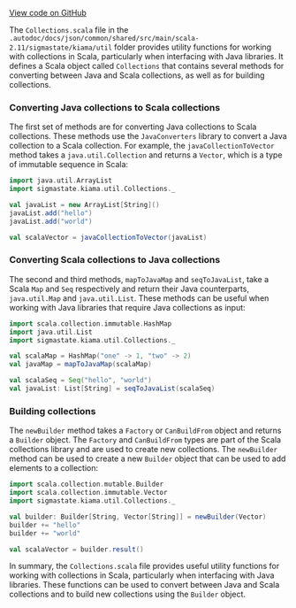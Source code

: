 [View code on GitHub](sigmastate-interpreterhttps://github.com/ScorexFoundation/sigmastate-interpreter/.autodoc/docs/json/common/shared/src/main/scala-2.11/sigmastate)

The `Collections.scala` file in the `.autodoc/docs/json/common/shared/src/main/scala-2.11/sigmastate/kiama/util` folder provides utility functions for working with collections in Scala, particularly when interfacing with Java libraries. It defines a Scala object called `Collections` that contains several methods for converting between Java and Scala collections, as well as for building collections.

### Converting Java collections to Scala collections

The first set of methods are for converting Java collections to Scala collections. These methods use the `JavaConverters` library to convert a Java collection to a Scala collection. For example, the `javaCollectionToVector` method takes a `java.util.Collection` and returns a `Vector`, which is a type of immutable sequence in Scala:

```scala
import java.util.ArrayList
import sigmastate.kiama.util.Collections._

val javaList = new ArrayList[String]()
javaList.add("hello")
javaList.add("world")

val scalaVector = javaCollectionToVector(javaList)
```

### Converting Scala collections to Java collections

The second and third methods, `mapToJavaMap` and `seqToJavaList`, take a Scala `Map` and `Seq` respectively and return their Java counterparts, `java.util.Map` and `java.util.List`. These methods can be useful when working with Java libraries that require Java collections as input:

```scala
import scala.collection.immutable.HashMap
import java.util.List
import sigmastate.kiama.util.Collections._

val scalaMap = HashMap("one" -> 1, "two" -> 2)
val javaMap = mapToJavaMap(scalaMap)

val scalaSeq = Seq("hello", "world")
val javaList: List[String] = seqToJavaList(scalaSeq)
```

### Building collections

The `newBuilder` method takes a `Factory` or `CanBuildFrom` object and returns a `Builder` object. The `Factory` and `CanBuildFrom` types are part of the Scala collections library and are used to create new collections. The `newBuilder` method can be used to create a new `Builder` object that can be used to add elements to a collection:

```scala
import scala.collection.mutable.Builder
import scala.collection.immutable.Vector
import sigmastate.kiama.util.Collections._

val builder: Builder[String, Vector[String]] = newBuilder(Vector)
builder += "hello"
builder += "world"

val scalaVector = builder.result()
```

In summary, the `Collections.scala` file provides useful utility functions for working with collections in Scala, particularly when interfacing with Java libraries. These functions can be used to convert between Java and Scala collections and to build new collections using the `Builder` object.
